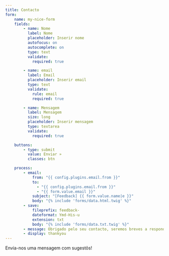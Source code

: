 ```yaml
---
title: Contacto
form:
    name: my-nice-form
    fields:
        - name: Nome
          label: Nome
          placeholder: Inserir nome
          autofocus: on
          autocomplete: on
          type: text
          validate:
            required: true

        - name: email
          label: Email
          placeholder: Inserir email
          type: text
          validate:
            rule: email
            required: true

        - name: Mensagem
          label: Mensagem
          size: long
          placeholder: Inserir mensagem
          type: textarea
          validate:
            required: true

    buttons:
        - type: submit
          value: Enviar »
          classes: btn

    process:
        - email:
            from: "{{ config.plugins.email.from }}"
            to:
              - "{{ config.plugins.email.from }}"
              - "{{ form.value.email }}"
            subject: "[Feedback] {{ form.value.name|e }}"
            body: "{% include 'forms/data.html.twig' %}"
        - save:
            fileprefix: feedback-
            dateformat: Ymd-His-u
            extension: txt
            body: "{% include 'forms/data.txt.twig' %}"
        - message: Obrigado pelo seu contacto, seremos breves a responder!
        - display: thankyou
---
```

Envia-nos uma mensagem com sugestõs!
